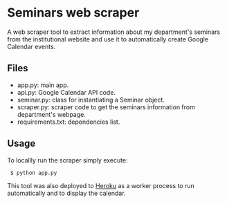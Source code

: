 # Seminars web scraper

A web scraper tool to extract information about my department's seminars from the institutional website and use it to automatically create Google Calendar events.

## Files
 - app.py: main app.
 - api.py: Google Calendar API code.
 - seminar.py: class for instantiating a Seminar object.
 - scraper.py: scraper code to get the seminars information from department's webpage.
 - requirements.txt: dependencies list.

## Usage
To locallly run the scraper simply execute:
```bash
 $ python app.py
 ```
 
This tool was also deployed to [Heroku](https://biochemistry-seminars.herokuapp.com/) as a worker process to run automatically and to display the calendar.
